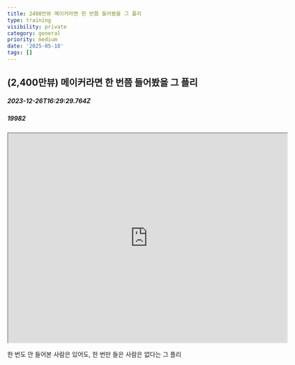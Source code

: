 ```yaml
---
title: 2400만뷰 메이커라면 한 번쯤 들어봤을 그 플리
type: training
visibility: private
category: general
priority: medium
date: '2025-05-18'
tags: []
---
```

## (2,400만뷰) 메이커라면 한 번쯤 들어봤을 그 플리
##### 2023-12-26T16:29:29.764Z
##### 19982

<div data-youtube-video=""><iframe width="640" height="480" allowfullscreen="true" autoplay="false" disablekbcontrols="false" enableiframeapi="false" endtime="0" ivloadpolicy="0" loop="false" modestbranding="true" origin="" playlist="" src="https://www.youtube-nocookie.com/embed/cbuZfY2S2UQ?modestbranding=1" start="0"></iframe></div><p>한 번도 안 들어본 사람은 있어도, 한 번만 들은 사람은 없다는 그 플리</p>
